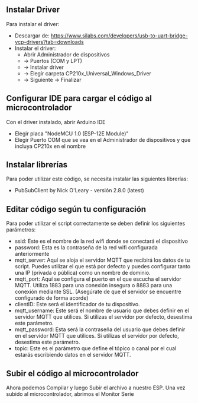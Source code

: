 
## Instalar Driver
Para instalar el driver:
* Descargar de: https://www.silabs.com/developers/usb-to-uart-bridge-vcp-drivers?tab=downloads
* Instalar el driver:
    * Abrir Administrador de dispositivos 
    * -> Puertos (COM y LPT) 
    * -> Instalar driver 
    * -> Elegir carpeta CP210x_Universal_Windows_Driver 
    * -> Siguiente -> Finalizar

## Configurar IDE para cargar el código al microcontrolador
Con el driver instalado, abrir Arduino IDE
* Elegir placa "NodeMCU 1.0 (ESP-12E Module)"
* Elegir Puerto COM que se vea en el Administrador de dispositivos y que incluya CP210x en el nombre

## Instalar librerías

Para poder utilizar este código, se necesita instalar las siguientes librerías:
* PubSubClient by Nick O'Leary - versión 2.8.0 (latest)

## Editar código según tu configuración
Para poder utilizar el script correctamente se deben definir los siguientes parámetros:
* ssid: Este es el nombre de la red wifi donde se conectará el dispositivo
* password: Esta es la contraseña de la red wifi configurada anteriormente
* mqtt_server: Aquí se aloja el servidor MQTT que recibirá los datos de tu script. Puedes utilizar el que está por defecto y puedes configurar tanto una IP (privada o pública) como un nombre de dominio.
* mqtt_port: Aquí se configura el puerto en el que escucha el servidor MQTT. Utiliza 1883 para una conexión insegura o 8883 para una conexión mediante SSL. (Asegúrate de que el servidor se encuentre configurado de forma acorde)
* clientID: Este será el identificador de tu dispositivo.
* mqtt_username: Este será el nombre de usuario que debes definir en el servidor MQTT que utilices. Si utilizas el servidor por defecto, desestima este parámetro.
* mqtt_password: Esta será la contraseña del usuario que debes definir en el servidor MQTT que utilices. Si utilizas el servidor por defecto, desestima este parámetro.
* topic: Este es el parámetro que define el tópico o canal por el cual estarás escribiendo datos en el servidor MQTT.


## Subir el código al microcontrolador
Ahora podemos Compilar y luego Subir el archivo a nuestro ESP. Una vez subido al microcontrolador, abrimos el Monitor Serie



